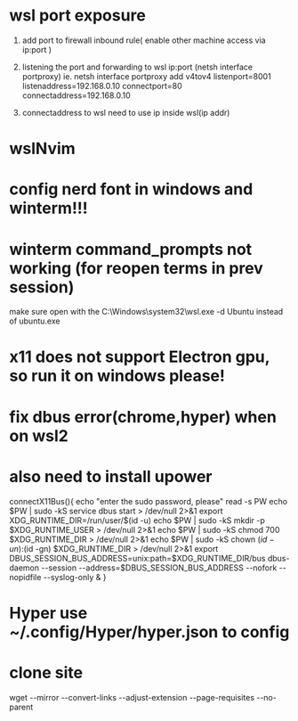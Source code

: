 # wsl port exposure
1. add port to firewall inbound rule( enable other machine access via ip:port )
2. listening the port and forwarding to wsl ip:port (netsh interface portproxy)
   ie. netsh interface portproxy add v4tov4 listenport=8001 listenaddress=192.168.0.10 connectport=80 connectaddress=192.168.0.10

3. connectaddress to wsl need to use ip inside wsl(ip addr)

# wslNvim

# config nerd font in windows and winterm!!!

# winterm command_prompts not working (for reopen terms in prev session)
make sure open with the C:\Windows\system32\wsl.exe -d Ubuntu instead of ubuntu.exe

# x11 does not support Electron gpu, so run it on windows please!
# fix dbus error(chrome,hyper) when on wsl2
# also need to install upower
connectX11Bus(){
echo "enter the sudo password, please"
read -s PW
echo $PW | sudo -kS service dbus start > /dev/null 2>&1
export XDG_RUNTIME_DIR=/run/user/$(id -u)
echo $PW | sudo -kS mkdir -p $XDG_RUNTIME_USER > /dev/null 2>&1
echo $PW | sudo -kS chmod 700 $XDG_RUNTIME_DIR > /dev/null 2>&1
echo $PW | sudo -kS chown $(id -un):$(id -gn) $XDG_RUNTIME_DIR > /dev/null 2>&1
export DBUS_SESSION_BUS_ADDRESS=unix:path=$XDG_RUNTIME_DIR/bus
dbus-daemon --session --address=$DBUS_SESSION_BUS_ADDRESS --nofork --nopidfile --syslog-only &
}

# Hyper use ~/.config/Hyper/hyper.json to config


# clone site
wget --mirror --convert-links --adjust-extension --page-requisites --no-parent
